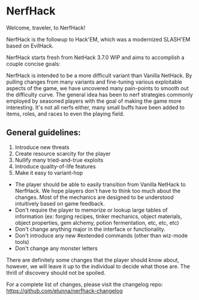 # NerfHack

Welcome, traveler, to NerfHack!  

NerfHack is the followup to Hack'EM, which was a modernized SLASH'EM based on EvilHack.

NerfHack starts fresh from NetHack 3.7.0 WIP and aims to accomplish a couple concise goals:

NerfHack is intended to be a more difficult variant than Vanilla NetHack. By pulling changes from many variants and fine-tuning various exploitable aspects of the game, we have uncovered many pain-points to smooth out the difficulty curve. The general idea has been to nerf strategies commonly employed by seasoned players with the goal of making the game more interesting. It's not all nerfs either, many small buffs have been added to items, roles, and races to even the playing field.

## General guidelines:
1) Introduce new threats
2) Create resource scarcity for the player
3) Nullify many tried-and-true exploits
4) Introduce quality-of-life features
5) Make it easy to variant-hop
* The player should be able to easily transition from Vanilla NetHack to NerfHack. We hope players don't have to think too much about the changes. Most of the mechanics are designed to be understood intuitively based on game feedback.
* Don't require the player to memorize or lookup large tables of information (ex: forging recipes, tinker mechanics, object materials, object properties, gem alchemy, potion fermentation, etc, etc, etc)
* Don't change anything major in the interface or functionality.
* Don't introduce any new #extended commands (other than wiz-mode tools)
* Don't change any monster letters

There are definitely some changes that the player should know about, however, we will leave it up to the individual to decide what those are. The thrill of discovery should not be spoiled.

For a complete list of changes, please visit the changelog repo: https://github.com/elunna/nerfhack-changelog